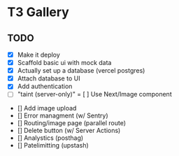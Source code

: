 # T3 Gallery

## TODO

-   [x] Make it deploy
-   [x] Scaffold basic ui with mock data
-   [x] Actually set up a database (vercel postgres)
-   [x] Attach database to UI
-   [x] Add authentication
-   [ ] "taint (server-only)"
        = [ ] Use Next/Image component
-   [] Add image upload
-   [] Error managment (w/ Sentry)
-   [] Routing/image page (parallel route)
-   [] Delete button (w/ Server Actions)
-   [] Analystics (posthag)
-   [] Patelimitting (upstash)
